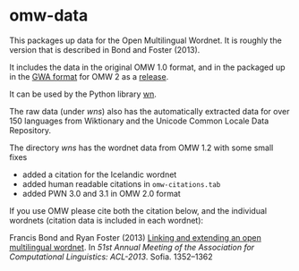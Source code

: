 # omw-data

This packages up data for the Open Multilingual Wordnet.  It is roughly the version that is described in Bond and Foster (2013).

It includes the data in the original OMW 1.0 format, and in the packaged up in the [GWA format](https://github.com/globalwordnet/schemas/) for OMW 2 as a [release](https://github.com/bond-lab/omw-data/releases).

It can be used by the Python library [wn](https://github.com/goodmami/wn).

The raw data (under *wns*) also has the automatically extracted data
for over 150 languages from Wiktionary and the ‎Unicode Common Locale
Data Repository.


The directory *wns* has the wordnet data from OMW 1.2 with some small fixes
 * added a citation for the Icelandic wordnet
 * added human readable citations in ``omw-citations.tab``
 * added PWN 3.0 and 3.1 in OMW 2.0 format


If you use OMW please cite both the citation below, and the individual wordnets (citation data is included in each wordnet):

Francis Bond and Ryan Foster (2013)
[Linking and extending an open multilingual wordnet](https://aclanthology.org/P13-1133/)</a>.
In *51st Annual Meeting of the Association for Computational Linguistics:  ACL-2013*.
Sofia. 1352–1362
      

